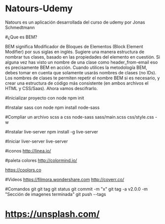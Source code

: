 # Natours-Udemy
Natours es un aplicación desarrollada del curso de udemy por Jonas Schmedtmann

#¿Que es BEM?

BEM significa Modificador de Bloques de Elementos (Block Element Modifier) por sus siglas en inglés. Sugiere una manera estructura de nombrar tus clases, basado en las propiedades del elemento en cuestión. Si alguna vez has visto un nombre de una clase como header_from-email eso es precisamente BEM en acción. Cuando utilices la metodología BEM, debes tomar en cuenta que solamente usarás nombres de clases (no IDs). Los nombres de clases te permiten repetir el nombre BEM si es necesario, y crear una estructura de código más consistente (en ambos archivos el HTML y CSS/Saas). Ahora vamos descifrarlo.

#Inicializar proyecto con node
npm init

#Instalar sass con node
npm install node-sass

#Compliar un archivo scss a css
node-sass sass/main.scss css/style.css -w

#Instalar live-server
npm install -g live-server 

#Iniciar liver-server
live-server

#iconos
http://linea.io/

#paleta colores
http://colormind.io/

https://coolors.co

#Videos
https://filmora.wondershare.com
http://coverr.co/


#Comandos  git
git tag
git status
git commit -m "x"
git tag -a v2.0.0 -m "Sección de imagenes terminada"
git push --tags

# https://unsplash.com/